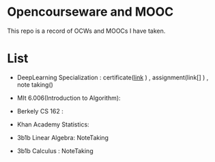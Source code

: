 # Opencourseware and MOOC
This repo is a record of OCWs and MOOCs I have taken.

# List

+ DeepLearning Specialization : certificate([link](https://www.coursera.org/account/accomplishments/certificate/ES73H22W7LTR) )  , assignment(link[] )  , note taking()

+ MIt 6.006(Introduction to Algorithm):

+ Berkely CS 162 : 

+ Khan Academy Statistics:

+ 3b1b  Linear Algebra: NoteTaking

+ 3b1b Calculus : NoteTaking